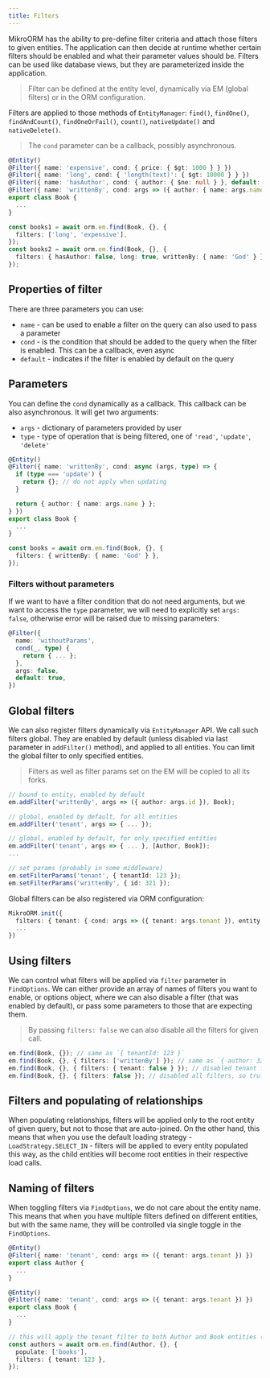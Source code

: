 ```yaml
---
title: Filters
---
```


MikroORM has the ability to pre-define filter criteria and attach those filters 
to given entities. The application can then decide at runtime whether certain 
filters should be enabled and what their parameter values should be. Filters 
can be used like database views, but they are parameterized inside the application.

> Filter can be defined at the entity level, dynamically via EM (global filters) 
> or in the ORM configuration.

Filters are applied to those methods of `EntityManager`: `find()`, `findOne()`, 
`findAndCount()`, `findOneOrFail()`, `count()`, `nativeUpdate()` and `nativeDelete()`. 

> The `cond` parameter can be a callback, possibly asynchronous.

```typescript
@Entity()
@Filter({ name: 'expensive', cond: { price: { $gt: 1000 } } })
@Filter({ name: 'long', cond: { 'length(text)': { $gt: 10000 } } })
@Filter({ name: 'hasAuthor', cond: { author: { $ne: null } }, default: true })
@Filter({ name: 'writtenBy', cond: args => ({ author: { name: args.name } }) })
export class Book {
  ...
}

const books1 = await orm.em.find(Book, {}, {
  filters: ['long', 'expensive'],
});
const books2 = await orm.em.find(Book, {}, {
  filters: { hasAuthor: false, long: true, writtenBy: { name: 'God' } },
});
```

## Properties of filter

There are three parameters you can use:
- `name` - can be used to enable a filter on the query can also used to pass a parameter
- `cond` - is the condition that should be added to the query when the filter is enabled. This can be a callback, even async
- `default` - indicates if the filter is enabled by default on the query

## Parameters

You can define the `cond` dynamically as a callback. This callback can be also 
asynchronous. It will get two arguments:

- `args` - dictionary of parameters provided by user
- `type` - type of operation that is being filtered, one of `'read'`, `'update'`, `'delete'`

```typescript
@Entity()
@Filter({ name: 'writtenBy', cond: async (args, type) => {
  if (type === 'update') {
    return {}; // do not apply when updating
  }

  return { author: { name: args.name } };
} })
export class Book {
  ...
}

const books = await orm.em.find(Book, {}, {
  filters: { writtenBy: { name: 'God' } },
});
```

### Filters without parameters

If we want to have a filter condition that do not need arguments, but we want
to access the `type` parameter, we will need to explicitly set `args: false`, 
otherwise error will be raised due to missing parameters:

```ts
@Filter({
  name: 'withoutParams',
  cond(_, type) {
    return { ... };
  },
  args: false,
  default: true,
})
```

## Global filters

We can also register filters dynamically via `EntityManager` API. We call such filters 
global. They are enabled by default (unless disabled via last parameter in `addFilter()`
method), and applied to all entities. You can limit the global filter to only specified
entities. 

> Filters as well as filter params set on the EM will be copied to all its forks.

```typescript
// bound to entity, enabled by default
em.addFilter('writtenBy', args => ({ author: args.id }), Book);

// global, enabled by default, for all entities
em.addFilter('tenant', args => { ... });

// global, enabled by default, for only specified entities
em.addFilter('tenant', args => { ... }, [Author, Book]);
...

// set params (probably in some middleware)
em.setFilterParams('tenant', { tenantId: 123 });
em.setFilterParams('writtenBy', { id: 321 });
```

Global filters can be also registered via ORM configuration:

```typescript
MikroORM.init({
  filters: { tenant: { cond: args => ({ tenant: args.tenant }), entity: ['Author', 'User'] } },
  ...
})
```

## Using filters

We can control what filters will be applied via `filter` parameter in `FindOptions`.
We can either provide an array of names of filters you want to enable, or options 
object, where we can also disable a filter (that was enabled by default), or pass some
parameters to those that are expecting them.

> By passing `filters: false` we can also disable all the filters for given call. 

```typescript
em.find(Book, {}); // same as `{ tenantId: 123 }`
em.find(Book, {}, { filters: ['writtenBy'] }); // same as `{ author: 321, tenantId: 123 }`
em.find(Book, {}, { filters: { tenant: false } }); // disabled tenant filter, so truly `{}`
em.find(Book, {}, { filters: false }); // disabled all filters, so truly `{}`
```

## Filters and populating of relationships

When populating relationships, filters will be applied only to the root entity of 
given query, but not to those that are auto-joined. On the other hand, this means that
when you use the default loading strategy - `LoadStrategy.SELECT_IN` - filters will
be applied to every entity populated this way, as the child entities will become
root entities in their respective load calls.

## Naming of filters

When toggling filters via `FindOptions`, we do not care about the entity name. This
means that when you have multiple filters defined on different entities, but with 
the same name, they will be controlled via single toggle in the `FindOptions`. 

```typescript
@Entity()
@Filter({ name: 'tenant', cond: args => ({ tenant: args.tenant }) })
export class Author {
  ...
}

@Entity()
@Filter({ name: 'tenant', cond: args => ({ tenant: args.tenant }) })
export class Book {
  ...
}

// this will apply the tenant filter to both Author and Book entities (with SELECT_IN loading strategy)
const authors = await orm.em.find(Author, {}, {
  populate: ['books'],
  filters: { tenant: 123 },
});
```
